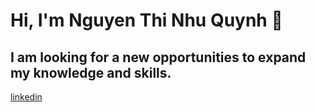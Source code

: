 # Hi, I'm Nguyen Thi Nhu Quynh 👋
## I am looking for a new opportunities to expand my knowledge and skills.
[linkedin](https://www.linkedin.com/in/nguyen-thi-nhu-quynh-91a618280/)

<!--
**ntnqu/ntnqu** is a ✨ _special_ ✨ repository because its `README.md` (this file) appears on your GitHub profile.

Here are some ideas to get you started:

- 🔭 I’m currently working on ...
- 🌱 I’m currently learning ...
- 👯 I’m looking to collaborate on ...
- 🤔 I’m looking for help with ...
- 💬 Ask me about ...
- 📫 How to reach me: ...
- 😄 Pronouns: ...
- ⚡ Fun fact: ...
-->
